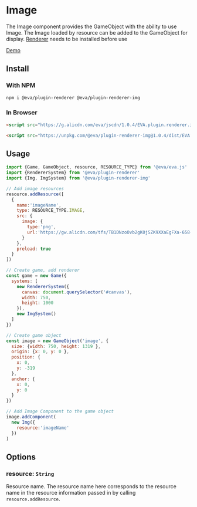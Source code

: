 # Image

The Image component provides the GameObject with the ability to use Image. The Image loaded by resource can be added to the GameObject for display. [Renderer](/tutorials/prepareRender) needs to be installed before use

[Demo](https://eva.js.org/playground/#/image)

## Install

### With NPM
```bash
npm i @eva/plugin-renderer @eva/plugin-renderer-img
```

### In Browser
```html
<script src="https://g.alicdn.com/eva/jscdn/1.0.4/EVA.plugin.renderer.img.min.js"></script>

<script src="https://unpkg.com/@eva/plugin-renderer-img@1.0.4/dist/EVA.plugin.renderer.img.min.js"></script>
```

## Usage

```js
import {Game, GameObject, resource, RESOURCE_TYPE} from '@eva/eva.js'
import {RendererSystem} from '@eva/plugin-renderer'
import {Img, ImgSystem} from '@eva/plugin-renderer-img'

// Add image resources
resource.addResource([
  {
    name:'imageName',
    type: RESOURCE_TYPE.IMAGE,
    src: {
      image: {
        type:'png',
        url:'https://gw.alicdn.com/tfs/TB1DNzoOvb2gK0jSZK9XXaEgFXa-658-1152.webp'
      }
    },
    preload: true
  }
])

// Create game, add renderer
const game = new Game({
  systems: [
    new RendererSystem({
      canvas: document.querySelector('#canvas'),
      width: 750,
      height: 1000
    }),
    new ImgSystem()
  ]
})

// Create game object
const image = new GameObject('image', {
  size: {width: 750, height: 1319 },
  origin: {x: 0, y: 0 },
  position: {
    x: 0,
    y: -319
  },
  anchor: {
    x: 0,
    y: 0
  }
})

// Add Image Component to the game object
image.addComponent(
  new Img({
    resource:'imageName'
  })
)
```

## Options

### resource: `String`

Resource name. The resource name here corresponds to the resource name in the resource information passed in by calling `resource.addResource`.

<br/>
<br/>
<br/>
<br/>
<br/>